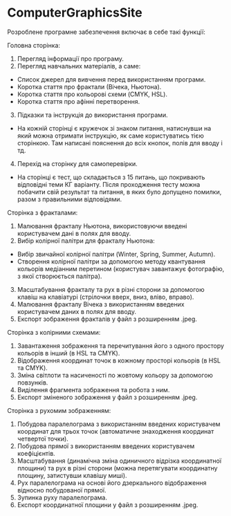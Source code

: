 # ComputerGraphicsSite

Розроблене програмне забезпечення включає в себе такі функції:

Головна сторінка:
1. Перегляд інформації про програму.
2. Перегляд навчальних матеріалів, а саме:
- Список джерел для вивчення перед використанням програми.
- Коротка стаття про фрактали (Вічека, Ньютона).
- Коротка стаття про кольорові схеми (CMYK, HSL).
- Коротка стаття про афінні перетворення.
3. Підказки та інструкція до використання програми.
- На кожній сторінці є кружечок зі знаком питання, натиснувши на який можна отримати інструкцію, як саме користуватись тією сторінкою. Там написані пояснення до всіх кнопок, полів для вводу і тд.
4. Перехід на сторінку для самоперевірки.
- На сторінці є тест, що складається з 15 питань, що покривають відповідні теми КГ варіанту. Після проходження тесту можна побачити свій результат та питання, в яких було допущено помилки, разом з правильними відповідями.

Сторінка з фракталами:
1. Малювання фракталу Ньютона, використовуючи введені користувачем дані в полях для вводу.
2. Вибір колірної палітри для фракталу Ньютона:
- Вибір звичайної колірної палітри (Winter, Spring, Summer, Autumn).
- Створення колірної палітри за допомогою методу квантування кольорів медіанним перетином (користувач завантажує фотографію, з якої створюється палітра).
3. Масштабування фракталу та рух в різні сторони за допомогою клавіш на клавіатурі (стрілочки вверх, вниз, вліво, вправо).
4. Малювання фракталу Вічека з використанням введених користувачем даних  в полях для вводу.
5. Експорт зображення фракталів у файл з розширенням .jpeg.
  
Сторінка з колірними схемами:
1. Завантаження зображення та перечитування його з одного простору кольорів в інший (в HSL та CMYK).
2. Відображення координат точок в кожному просторі кольорів (в HSL та CMYK).
3. Зміна світлоти та насиченості по жовтому кольору за допомогою повзунків.
4. Виділення фрагмента зображення та робота з ним.
5. Експорт зміненого зображення у файл з розширенням .jpeg.
   
Сторінка з рухомим зображенням:
1. Побудова паралелограма з використанням введених користувачем координат для трьох точок (автоматичне знаходження координат четвертої точки).
2. Побудова прямої з використанням введених користувачем коефіцієнтів.
3. Масштабування (динамічна зміна одиничного відрізка координатної площини) та рух в різні сторони (можна перетягувати координатну площину, затистувши клавішу миші).
4. Рух паралелограма на основі його дзеркального відображення відносно побудованої прямої.
5. Зупинка руху паралелограма.
6. Експорт координатної площини у файл з розширенням .jpeg.
